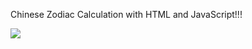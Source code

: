 Chinese Zodiac Calculation with HTML and JavaScript!!!

<img src="https://github.com/AlanTeeWeiLoon/AlanTeeWeiLoon/blob/main/Small%20Application/Chinese%20Zodiac%20Calculation/img/ChineseZodiac.png" />
